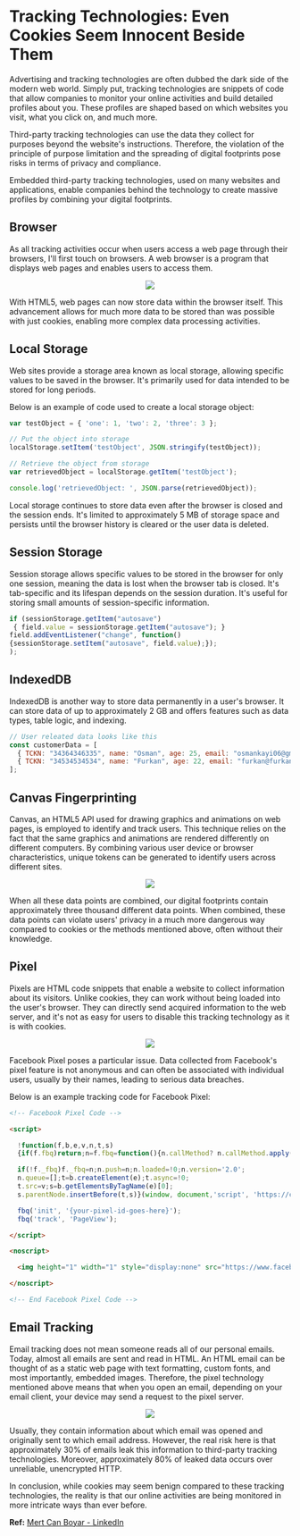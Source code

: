 # Tracking Technologies: Even Cookies Seem Innocent Beside Them

Advertising and tracking technologies are often dubbed the dark side of the modern web world. Simply put, tracking technologies are snippets of code that allow companies to monitor your online activities and build detailed profiles about you. These profiles are shaped based on which websites you visit, what you click on, and much more.

Third-party tracking technologies can use the data they collect for purposes beyond the website's instructions. Therefore, the violation of the principle of purpose limitation and the spreading of digital footprints pose risks in terms of privacy and compliance.

Embedded third-party tracking technologies, used on many websites and applications, enable companies behind the technology to create massive profiles by combining your digital footprints.

## Browser

As all tracking activities occur when users access a web page through their browsers, I'll first touch on browsers. A web browser is a program that displays web pages and enables users to access them.

<div style="text-align: center;">
  <img src="https://media.licdn.com/dms/image/D5612AQHJV0M7SHQZOQ/article-inline_image-shrink_1500_2232/0/1658396682338?e=1713398400&v=beta&t=BX8kkPrZlU6uNGKc_2ocFJRGQr4emMcOnR17Zs4YCP0">
</div>

With HTML5, web pages can now store data within the browser itself. This advancement allows for much more data to be stored than was possible with just cookies, enabling more complex data processing activities.

## Local Storage

Web sites provide a storage area known as local storage, allowing specific values to be saved in the browser. It's primarily used for data intended to be stored for long periods.

Below is an example of code used to create a local storage object:

```js
var testObject = { 'one': 1, 'two': 2, 'three': 3 };

// Put the object into storage
localStorage.setItem('testObject', JSON.stringify(testObject));

// Retrieve the object from storage
var retrievedObject = localStorage.getItem('testObject');

console.log('retrievedObject: ', JSON.parse(retrievedObject));
```

Local storage continues to store data even after the browser is closed and the session ends. It's limited to approximately 5 MB of storage space and persists until the browser history is cleared or the user data is deleted.

## Session Storage

Session storage allows specific values to be stored in the browser for only one session, meaning the data is lost when the browser tab is closed. It's tab-specific and its lifespan depends on the session duration. It's useful for storing small amounts of session-specific information.

```js
if (sessionStorage.getItem("autosave")
 { field.value = sessionStorage.getItem("autosave"); }
field.addEventListener("change", function()
{sessionStorage.setItem("autosave", field.value);});
);
```

## IndexedDB

IndexedDB is another way to store data permanently in a user's browser. It can store data of up to approximately 2 GB and offers features such as data types, table logic, and indexing.

```js
// User releated data looks like this
const customerData = [
  { TCKN: "34364346335", name: "Osman", age: 25, email: "osmankayi06@gmail.com" },
  { TCKN: "34534534534", name: "Furkan", age: 22, email: "furkan@furkan.com" }
];
```

## Canvas Fingerprinting

Canvas, an HTML5 API used for drawing graphics and animations on web pages, is employed to identify and track users. This technique relies on the fact that the same graphics and animations are rendered differently on different computers. By combining various user device or browser characteristics, unique tokens can be generated to identify users across different sites.

<div style="text-align: center;">
  <img src="https://media.licdn.com/dms/image/D5612AQGGbWIhhXb-Fw/article-inline_image-shrink_1500_2232/0/1658397199661?e=1713398400&v=beta&t=EQCY7uo78ez5MqvVSTx5hbdZazpHMhDVQa_sDGZZoYA">
</div>

When all these data points are combined, our digital footprints contain approximately three thousand different data points. When combined, these data points can violate users' privacy in a much more dangerous way compared to cookies or the methods mentioned above, often without their knowledge.

## Pixel

Pixels are HTML code snippets that enable a website to collect information about its visitors. Unlike cookies, they can work without being loaded into the user's browser. They can directly send acquired information to the web server, and it's not as easy for users to disable this tracking technology as it is with cookies.

<div style="text-align: center;">
  <img src="https://media.licdn.com/dms/image/D5612AQH_mklYfPBknQ/article-inline_image-shrink_1500_2232/0/1658397700252?e=1713398400&v=beta&t=ZG2A7zVWiWrocJ3TC1px9KyK02t4gJTZNY5tReFjshI">
</div>

Facebook Pixel poses a particular issue. Data collected from Facebook's pixel feature is not anonymous and can often be associated with individual users, usually by their names, leading to serious data breaches.

Below is an example tracking code for Facebook Pixel:

```html
<!-- Facebook Pixel Code -->

<script>

  !function(f,b,e,v,n,t,s)
  {if(f.fbq)return;n=f.fbq=function(){n.callMethod? n.callMethod.apply(n,arguments):n.queue.push(arguments)};

  if(!f._fbq)f._fbq=n;n.push=n;n.loaded=!0;n.version='2.0';
  n.queue=[];t=b.createElement(e);t.async=!0;
  t.src=v;s=b.getElementsByTagName(e)[0];
  s.parentNode.insertBefore(t,s)}(window, document,'script', 'https://connect.facebook.net/en_US/fbevents.js');

  fbq('init', '{your-pixel-id-goes-here}');
  fbq('track', 'PageView');

</script>

<noscript>

  <img height="1" width="1" style="display:none" src="https://www.facebook.com/tr?id={your-pixel-id-goes-here}&ev=PageView&noscript=1"/>

</noscript>

<!-- End Facebook Pixel Code -->
```

## Email Tracking

Email tracking does not mean someone reads all of our personal emails. Today, almost all emails are sent and read in HTML. An HTML email can be thought of as a static web page with text formatting, custom fonts, and most importantly, embedded images. Therefore, the pixel technology mentioned above means that when you open an email, depending on your email client, your device may send a request to the pixel server.

<div style="text-align: center;">
  <img src="https://media.licdn.com/dms/image/D5612AQExgeoFotW2RA/article-inline_image-shrink_1500_2232/0/1658397690179?e=1713398400&v=beta&t=--4AarK8Kj39uvvy4kGdlcNjqrspAdQhv0yA3NG8wOk">
</div>

Usually, they contain information about which email was opened and originally sent to which email address. However, the real risk here is that approximately 30% of emails leak this information to third-party tracking technologies. Moreover, approximately 80% of leaked data occurs over unreliable, unencrypted HTTP.

In conclusion, while cookies may seem benign compared to these tracking technologies, the reality is that our online activities are being monitored in more intricate ways than ever before.

**Ref:** [Mert Can Boyar - LinkedIn](https://www.linkedin.com/pulse/%C3%A7erezlerin-bile-yan%C4%B1nda-masum-kald%C4%B1%C4%9F%C4%B1-takip-mert-can-boyar/?originalSubdomain=tr)